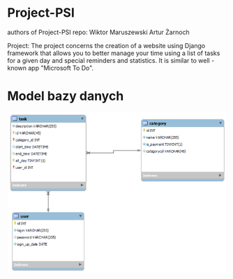 # Project-PSI
authors of Project-PSI repo:
Wiktor Maruszewski
Artur Żarnoch

Project: 
The project concerns the creation of a website using Django framework that allows you to better manage your time using a list of tasks for a given day and special reminders and statistics. It is similar to well - known app "Microsoft To Do".

# Model bazy danych
![Alt text](db_schema.png?raw=true "Title")
